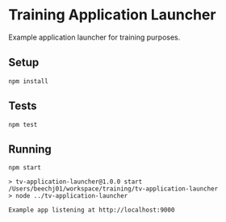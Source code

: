 # Training Application Launcher
Example application launcher for training purposes.

## Setup
```
npm install
```

## Tests
```
npm test
```

## Running
```
npm start

> tv-application-launcher@1.0.0 start /Users/beechj01/workspace/training/tv-application-launcher
> node ../tv-application-launcher

Example app listening at http://localhost:9000
```
